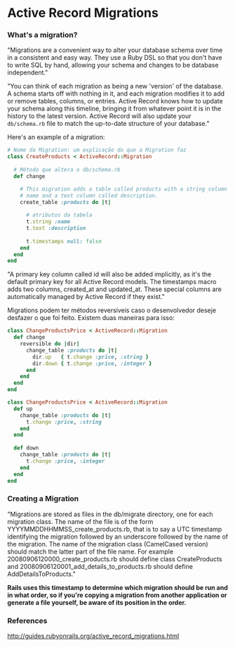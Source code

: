 # Active Record Migrations

### What's a migration?

"Migrations are a convenient way to alter your database schema over time in a consistent and easy way. They use a Ruby DSL so that you don't have to write SQL by hand, allowing your schema and changes to be database independent."

"You can think of each migration as being a new 'version' of the database. A schema starts off with nothing in it, and each migration modifies it to add or remove tables, columns, or entries. Active Record knows how to update your schema along this timeline, bringing it from whatever point it is in the history to the latest version. Active Record will also update your `db/schema.rb` file to match the up-to-date structure of your database."

Here's an example of a migration:

```ruby
# Nome da Migration: um explicação do que a Migration faz
class CreateProducts < ActiveRecord::Migration
  
  # Método que altera o db/schema.rb
  def change

  	# This migration adds a table called products with a string column called
  	# name and a text column called description.
    create_table :products do |t|
      
      # atributos da tabela
      t.string :name
      t.text :description
 
      t.timestamps null: false
    end
  end
end
```

"A primary key column called id will also be added implicitly, as it's the default primary key for all Active Record models. The timestamps macro adds two columns, created_at and updated_at. These special columns are automatically managed by Active Record if they exist."

Migrations podem ter métodos reversíveis caso o desenvolvedor deseje desfazer o que foi feito. Existem duas maneiras para isso:

```ruby
class ChangeProductsPrice < ActiveRecord::Migration
  def change
    reversible do |dir|
      change_table :products do |t|
        dir.up   { t.change :price, :string }
        dir.down { t.change :price, :integer }
      end
    end
  end
end
```

```ruby
class ChangeProductsPrice < ActiveRecord::Migration
  def up
    change_table :products do |t|
      t.change :price, :string
    end
  end
 
  def down
    change_table :products do |t|
      t.change :price, :integer
    end
  end
end
```

### Creating a Migration

"Migrations are stored as files in the db/migrate directory, one for each migration class. The name of the file is of the form YYYYMMDDHHMMSS_create_products.rb, that is to say a UTC timestamp identifying the migration followed by an underscore followed by the name of the migration. The name of the migration class (CamelCased version) should match the latter part of the file name. For example 20080906120000_create_products.rb should define class CreateProducts and 20080906120001_add_details_to_products.rb should define AddDetailsToProducts."

**Rails uses this timestamp to determine which migration should be run and in what order, so if you're copying a migration from another application or generate a file yourself, be aware of its position in the order.**

### References

http://guides.rubyonrails.org/active_record_migrations.html